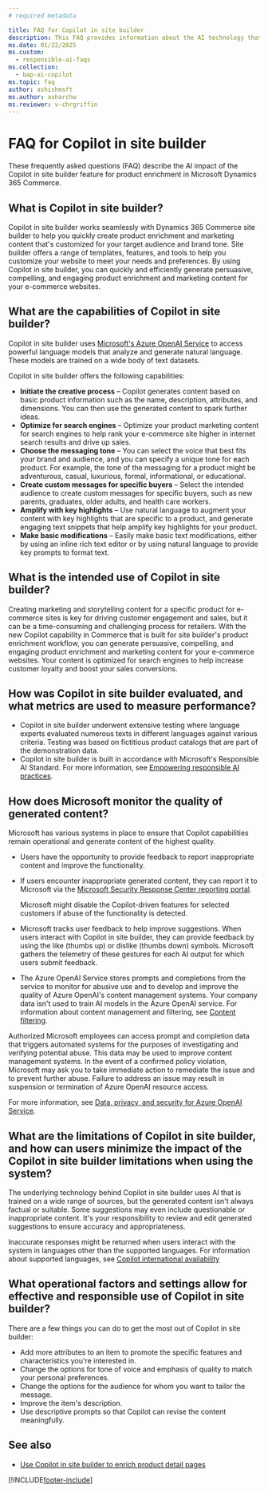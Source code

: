 ```yaml
---
# required metadata

title: FAQ for Copilot in site builder
description: This FAQ provides information about the AI technology that's used in Copilot in site builder for product enrichment, along with key considerations and details about how AI is used, how it was tested and evaluated, and any specific limitations.
ms.date: 01/22/2025
ms.custom: 
  - responsible-ai-faqs
ms.collection:
  - bap-ai-copilot
ms.topic: faq
author: ashishmsft
ms.author: asharchw
ms.reviewer: v-chrgriffin
---
```


# FAQ for Copilot in site builder

These frequently asked questions (FAQ) describe the AI impact of the Copilot in site builder feature for product enrichment in Microsoft Dynamics 365 Commerce.

## What is Copilot in site builder?

Copilot in site builder works seamlessly with Dynamics 365 Commerce site builder to help you quickly create product enrichment and marketing content that's customized for your target audience and brand tone. Site builder offers a range of templates, features, and tools to help you customize your website to meet your needs and preferences. By using Copilot in site builder, you can quickly and efficiently generate persuasive, compelling, and engaging product enrichment and marketing content for your e-commerce websites.

## What are the capabilities of Copilot in site builder?

Copilot in site builder uses [Microsoft's Azure OpenAI Service](/azure/ai-services/openai/overview) to access powerful language models that analyze and generate natural language. These models are trained on a wide body of text datasets. 

Copilot in site builder offers the following capabilities:

- **Initiate the creative process** – Copilot generates content based on basic product information such as the name, description, attributes, and dimensions. You can then use the generated content to spark further ideas.
- **Optimize for search engines** – Optimize your product marketing content for search engines to help rank your e-commerce site higher in internet search results and drive up sales.
- **Choose the messaging tone** – You can select the voice that best fits your brand and audience, and you can specify a unique tone for each product. For example, the tone of the messaging for a product might be adventurous, casual, luxurious, formal, informational, or educational.
- **Create custom messages for specific buyers** – Select the intended audience to create custom messages for specific buyers, such as new parents, graduates, older adults, and health care workers.
- **Amplify with key highlights** – Use natural language to augment your content with key highlights that are specific to a product, and generate engaging text snippets that help amplify key highlights for your product.
- **Make basic modifications** – Easily make basic text modifications, either by using an inline rich text editor or by using natural language to provide key prompts to format text.

## What is the intended use of Copilot in site builder?

Creating marketing and storytelling content for a specific product for e-commerce sites is key for driving customer engagement and sales, but it can be a time-consuming and challenging process for retailers. With the new Copilot capability in Commerce that is built for site builder's product enrichment workflow, you can generate persuasive, compelling, and engaging product enrichment and marketing content for your e-commerce websites. Your content is optimized for search engines to help increase customer loyalty and boost your sales conversions.

## How was Copilot in site builder evaluated, and what metrics are used to measure performance?

- Copilot in site builder underwent extensive testing where language experts evaluated numerous texts in different languages against various criteria. Testing was based on fictitious product catalogs that are part of the demonstration data.
- Copilot in site builder is built in accordance with Microsoft's Responsible AI Standard. For more information, see [Empowering responsible AI practices](https://aka.ms/RAI).

## How does Microsoft monitor the quality of generated content?

Microsoft has various systems in place to ensure that Copilot capabilities remain operational and generate content of the highest quality.

- Users have the opportunity to provide feedback to report inappropriate content and improve the functionality.
- If users encounter inappropriate generated content, they can report it to Microsoft via the [Microsoft Security Response Center reporting portal](https://go.microsoft.com/fwlink/?linkid=2249810). 

  Microsoft might disable the Copilot-driven features for selected customers if abuse of the functionality is detected. 

 - Microsoft tracks user feedback to help improve suggestions. When users interact with Copilot in site builder, they can provide feedback by using the like (thumbs up) or dislike (thumbs down) symbols. Microsoft gathers the telemetry of these gestures for each AI output for which users submit feedback.
- The Azure OpenAI Service stores prompts and completions from the service to monitor for abusive use and to develop and improve the quality of Azure OpenAI's content management systems. Your company data isn't used to train AI models in the Azure OpenAI service. For information about content management and filtering, see [Content filtering](/azure/cognitive-services/openai/concepts/content-filter). 

Authorized Microsoft employees can access prompt and completion data that triggers automated systems for the purposes of investigating and verifying potential abuse. This data may be used to improve content management systems. In the event of a confirmed policy violation, Microsoft may ask you to take immediate action to remediate the issue and to prevent further abuse. Failure to address an issue may result in suspension or termination of Azure OpenAI resource access.

For more information, see [Data, privacy, and security for Azure OpenAI Service](/legal/cognitive-services/openai/data-privacy#abuse-and-harmful-content-generation).

## What are the limitations of Copilot in site builder, and how can users minimize the impact of the Copilot in site builder limitations when using the system?

The underlying technology behind Copilot in site builder uses AI that is trained on a wide range of sources, but the generated content isn't always factual or suitable. Some suggestions may even include questionable or inappropriate content. It's your responsibility to review and edit generated suggestions to ensure accuracy and appropriateness.

Inaccurate responses might be returned when users interact with the system in languages other than the supported languages. For information about supported languages, see [Copilot international availability](https://go.microsoft.com/fwlink/?linkid=2263265) 

## What operational factors and settings allow for effective and responsible use of Copilot in site builder?

There are a few things you can do to get the most out of Copilot in site builder:

- Add more attributes to an item to promote the specific features and characteristics you're interested in.
- Change the options for tone of voice and emphasis of quality to match your personal preferences.
- Change the options for the audience for whom you want to tailor the message. 
- Improve the item's description.
- Use descriptive prompts so that Copilot can revise the content meaningfully. 

## See also

- [Use Copilot in site builder to enrich product detail pages](../copilot-site-builder.md)

[!INCLUDE[footer-include](../../includes/footer-banner.md)]
